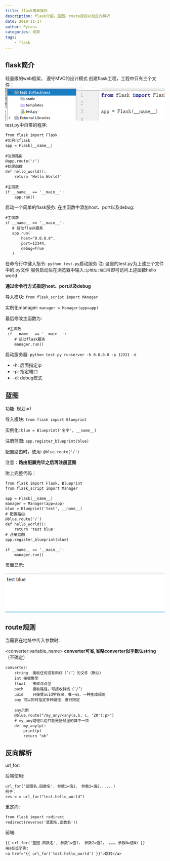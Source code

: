 ```yaml
---
title: flask简单操作
description: flask介绍，蓝图，route规则以及反向解析
date: 2018-11-17
author: Pyrans
categories: 框架
tags:
    - flask
---
```




## flask简介

轻量级的web框架， 遵守MVC的设计模式
创建flask工程，工程中只有三个文件：
<img src='https://github.com/Pyrans/Pyrans.github.io/blob/master/img/2018111701.png?raw=true'>
test.py中自带的程序:
~~~
from flask import Flask
#实例化flask
app = Flask(__name__)

#注册路由
@app.route('/')
#处理函数
def hello_world():
    return 'Hello World!'

#主函数
if __name__ == '__main__':
    app.run()
~~~
 启动一个简单的flask服务:
 在主函数中添加host、port以及debug:
 ~~~
 #主函数
 if __name__ == '__main__':
    # 启动flask服务
    app.run(
        host="0.0.0.0",
        port=12344,
        debug=True
    )
 ~~~
 在命令行中键入指令: `python test.py`启动服务
 注: 这里的test.py为上述三个文件中的.py文件
 服务启动后在浏览器中输入:`ip地址:端口号`即可访问上述函数hello world

**通过命令行方式指定host、port以及debug**

导入模块: `from flask_script import MAnager`

实例化manager: `manager = Manager(app=app)`

最后修改主函数为:

~~~
 #主函数
 if __name__ == '__main__':
    # 启动flask服务
    manager.run()
~~~

启动服务器: `python test.py runserver -h 0.0.0.0 -p 12321 -d`

* -h: 后面指定ip
* -p: 指定端口
* -d: debug模式

## 蓝图

功能: 规划url

导入模块: `from flask import Blueprint`

实例化: `blue = Blueprint('名字', __name__)`

注册蓝图: `app.register_blueprint(blue)`

配置路由时，使用: `@blue.route('/')`

注意：**路由配置完毕之后再注册蓝图**

附上完整代码：

~~~
from flask import Flask, Blueprint
from flask_script import Manager

app = Flask(__name__)
manager = Manager(app=app)
blue = Blueprint('test', __name__)
# 配置路由
@blue.route('/')
def hello_world():
    return 'test blue'
# 注册蓝图
app.register_blueprint(blue)

if __name__ == '__main__':
    manager.run()
~~~

页面显示:

<div style='background:skyblue;'><img src='https://github.com/Pyrans/Pyrans.github.io/blob/master/img/2018111702.png?raw=true'></div>

## route规则

当需要在地址中传入参数时:

\<converter:variable_name\>        **converter可省,省略converter似乎默认string**（不确定）

~~~
converter:
	string 	接收任何没有斜杠（‘/’）的文件（默认）
	int	接收整型
	float	接收浮点型
	path	接收路径，可接收斜线（’/’）
	uuid	只接受uuid字符串，唯一码，一种生成规则
	any	可以同时指定多种路径，进行限定
	
	any示例
	@blue.route("/my_any/<any(a,b, c, '20'):p>")
	# my_any路径后边只能是括号里的其中一项
	def my_any(p):
    	print(p)
    	return "ok"
~~~

## 反向解析

url_for:

后端使用:

~~~
url_for('蓝图名.函数名', 参数1=值1， 参数2=值2......)
例子：
res = = url_for("test.hello_world")
~~~

重定向:

~~~
from flask import redirect
redirect(reverse('蓝图名.函数名'))
~~~

前端:

~~~
{{ url_for('蓝图.函数名', 参数1=值1， 参数2=值2， 。。。。参数N=值N) }}
用a标签举例:
<a href="{{ url_for('test.hello_world') }}">跳转</a>
~~~

